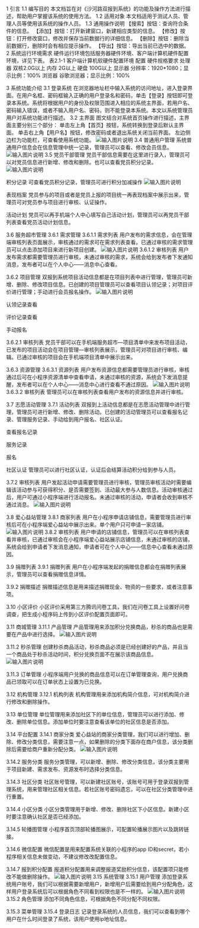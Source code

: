 1 引言
1.1 编写目的
本文档旨在对《沙河路双报到系统》的功能及操作方法进行描述，帮助用户掌握该系统的使用方法。
1.2 适用对象
本文档适用于测试人员、管理人员等使用该系统的操作人员。
1.3 通用操作说明
【搜索】按钮：查询符合条件的信息。
【添加】按钮：打开新建窗口，新建相应类型的信息。
【修改】按钮：打开修改窗口，修改并保存当前数据行的详细信息。
【删除】按钮：删除当前数据行，删除时会有相应提示操作。
【导出】按钮：导出当前已选中的数据。
2 系统运行环境需求
硬件运行环境包括服务器硬件环境、客户端计算机硬件配置环境，详见下表。
表2.1-1 客户端计算机软硬件配置环境
配置	硬件规格要求
处理器	双核2.0G以上
内存	2G以上
硬盘	100G以上
显示器	分辨率：1920*1080；显示比例：100%
浏览器	谷歌浏览器；显示比例：100%

3 系统功能介绍
3.1 登录系统
在浏览器地址栏中输入系统的访问地址，进入登录界面。在用户名框、密码框输入正确的用户登录名和密码，单击【登录】按钮即可登录本系统。系统将根据用户的身份及权限范围进入相应的系统主界面，若用户名、密码输入错误，或者不输入用户名、密码，则不能登录本系统。本文以系统管理员用户对系统功能进行描述。
3.2 主界面 
图文结合对系统首页操作进行描述，主界面主要分别三个部分：
单击左上角【首页】按钮，系统转换到登录后默认主界面。
单击右上角【用户名】按钮，修改密码或者退出系统关闭当前界面。
左边侧边栏为功能栏，可查看使用系统功能。
 ![输入图片说明](image.png)
3.4 普通用户管理
系统普通用户信息会在信息管理中统一记录，管理员可以查看、修改会员信息。
 ![输入图片说明](image1.png)
3.5 党员干部管理
党员干部信息需要在这里进行录入，管理员可以对党员信息进行新增、修改和删除。也可以查看党员积分记录。
 ![输入图片说明](image2.png)
 
积分记录
可查看党员积分记录，管理员可进行积分加减操作
 ![输入图片说明](image3.png)
 
表现档案
党员参与的项目或者是党员上报的项目统一再表现档案中展示出来，管理员可对党员参与项目进行审核、认证操作。
 
活动计划
党员可以再手机端个人中心填写自己活动计划，管理员可以再党员干部列表查看党员活动计划信息。
 
3.6 服务超市管理
3.6.1 需求管理
3.6.1.1 需求列表
用户发布的需求信息，会在管理端审核列表页面展示，审核通过的需求可在需求列表查看。已通过审核的需求管理员可以点击添加项目来进行新项目创建。
 ![输入图片说明](image4.png)
3.6.1.2 审核列表
用户发布需求都需要管理员进行审核，未通过审核的需求，系统会给到发布者下发通知消息，发布者可以在个人中心——消息中心查看。
 
 
3.6.2 项目管理
双报到系统项目活动信息都是在项目列表中进行管理，管理员可新增、删除、修改项目信息。已创建的项目管理员可以查看项目认领记录；对项目评价进行管理；手动进行会员报名操作。
 ![输入图片说明](image5.png)
 
认领记录查看
 
评价记录查看
 
手动报名
 
3.6.2.1 审核列表
党员干部可以在手机端服务超市—项目清单中来发布项目活动，已发布的项目活动会在项目管理—审核列表展示，管理员可对项目进行审核、编辑。已通过审核的项目会在手机端项目清单中展示出来。
 
3.6.3 资源管理
3.6.3.1 资源列表
用户发布资源信息都需要管理员进行审核，审核通过后可在小程序资源清单中查看申请，未通过审核的资源，系统会下发消息提醒，发布者可以在个人中心——消息中心进行查看不通过原因。
 ![输入图片说明](image6.png)
3.6.3.2 审核列表
管理员可以在审核列表查看用户发布的资源信息并进行审核。
 
3.7 志愿活动管理
3.7.1 活动列表
双报到上活动信息都是在志愿活动管理中进行管理，管理员可进行新增、修改、删除活动。已创建的活动管理员可以查看报名记录、管理服务记录、手动给到用户报名、社区认证。
 
 
查看报名记录
 
服务记录
 
报名
 
社区认证
管理员可以进行社区认证，认证后会结算活动积分给到参与人员。
 
3.7.2 审核列表
用户发起活动申请需要管理员进行审核，管理员审核活动时需要编辑该活动参与可获得积分、是否需要签到、活动最大参与人数信息。活动审核通过后，用户可通过小程序端进行活动报名。未通过审核的活动，申请者会收到审核不通过消息。
 ![输入图片说明](image7.png)
 
3.8 爱心益站管理
3.8.1 商家列表
用户在小程序申请店铺信息，需要管理员进行审核后可在小程序端爱心益站中展示出来。单个用户只可申请一家店铺。
 ![输入图片说明](image8.png)
3.8.2 审核列表
用户申请的店铺信息，管理员可以在审核列表查看并审核，已通过审核会在小程序端爱心益站展示店铺信息，未通过审核的店铺，系统会给到申请者下发消息通知，申请者可在个人中心——信息中心查看未通过原因。
 
3.9 捐赠列表
3.9.1 捐赠列表
用户在小程序端发起的捐赠信息都会在捐赠列表展示，管理员可以查看捐赠信息详情。
 
3.9.2 捐赠描述
捐赠描述信息是用来描述捐赠现金、物资的一些要求，或者注意事项。
 
  
3.10 小区评价
小区评价采用第三方腾讯问卷工具，我们在问卷工具上设置好问卷调查，把生成小程序码上传到小区评价配置页面即可。
 
3.11 商城管理
3.11.1 产品管理
产品管理用来添加积分兑换商品，秒杀的商品也是需要在产品中进行选择。
 ![输入图片说明](image9.png)
 
3.11.2 秒杀管理
创建秒杀商品活动，秒杀商品必须是已经创建好的产品，并且当一个商品处于秒杀活动时间，积分兑换页面不在展示该商品信息。
 ![输入图片说明](image10.png)
 
3.11.3 订单管理
小程序端用户兑换的商品信息可以在订单管理查询，用户兑换商品已领取可以在订单状态上设置为已兑换。
 
3.12 机构管理
3.12.1 机构列表
机构管理用来添加机构简介信息，可对机构简介进行修改和删除操作。
 
 
3.13 单位管理
单位管理用来添加社区下的单位信息，管理员可以进行添加、修改、删除单位信息。添加单位时要注意查看该单位的社区信息是否添加。
 
 
3.14 平台配置
3.14.1 商家分类
爱心益站的商家分类管理，我们可以进行增加、删除、修改分类信息，需要注意一点，如果删除的分类下面存在商户信息，该分类删除后需要给商户重新分配分类。
 ![输入图片说明](image11.png)
 
3.14.2 服务分类
服务分类管理，可以新增、删除、修改分类信息，该分类主要用于项目新建、需求发布、资源发布时选择分类信息。
 
 
3.14.3 社区分类
社区账号管理，可以新建社区账号，该账号可用于登录双报到管理系统，用来管理社区相关信息。若社区账号密码遗忘，可以在社区分类管理中进行重置。 
 

3.14.4 小区分类
小区分类管理用于新增、修改、删除社区下小区信息。新建小区时要注意确认社区是否已经添加。
 
 
3.14.5 轮播图管理
小程序首页顶部轮播图展示，可配置轮播展示图片以及跳转链接。
 
 
3.14.6 微信配置
微信配置是用来配置系统关联的小程序的app ID和secret，若小程序相关信息未做变动，不建议修改改配置信息。
 
3.14.7 报到积分配置
报道积分配置用来调整报道奖励积分信息，该配置项只能修改不能做删除操作。
 ![输入图片说明](image12.png)
3.15 系统管理
3.15.1 用户管理
添加登录系统用户账号，我们可以根据需要新增用户，新增用户后需要给到用户分配角色，这样用户登录系统后可以根据角色不同看到权限也是不一样的。
 ![输入图片说明](image13.png)
3.15.2 角色管理
添加不同角色信息，可根据角色不同分配不同权限。
 
 
3.15.3 菜单管理
3.15.4 登录日志
记录登录系统的人员信息，我们可以查看到哪个用户在什么时间登录了系统，该用户使用ip地址信息。
 
